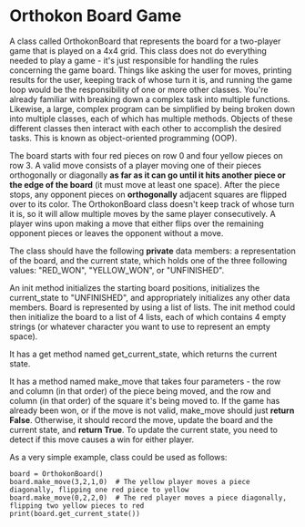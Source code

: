 # Orthokon Board Game


A class called OrthokonBoard that represents the board for a two-player game that is played on a 4x4 grid. This class does not do everything needed to play a game - it's just responsible for handling the rules concerning the game board. Things like asking the user for moves, printing results for the user, keeping track of whose turn it is, and running the game loop would be the responsibility of one or more other classes. You're already familiar with breaking down a complex task into multiple functions. Likewise, a large, complex program can be simplified by being broken down into multiple classes, each of which has multiple methods. Objects of these different classes then interact with each other to accomplish the desired tasks. This is known as object-oriented programming (OOP). 

The board starts with four red pieces on row 0 and four yellow pieces on row 3. A valid move consists of a player moving one of their pieces orthogonally or diagonally **as far as it can go until it hits another piece or the edge of the board** (it must move at least one space). After the piece stops, any opponent pieces on **orthogonally** adjacent squares are flipped over to its color. The OrthokonBoard class doesn't keep track of whose turn it is, so it will allow multiple moves by the same player consecutively. A player wins upon making a move that either flips over the remaining opponent pieces or leaves the opponent without a move.

The class should have the following **private** data members: a representation of the board, and the current state, which holds one of the three following values: "RED_WON", "YELLOW_WON", or "UNFINISHED". 

An init method initializes the starting board positions, initializes the current_state to "UNFINISHED", and appropriately initializes any other data members. Board is represented by using a list of lists.  The init method could then initialize the board to a list of 4 lists, each of which contains 4 empty strings (or whatever character you want to use to represent an empty space).

It has a get method named get_current_state, which returns the current state.

It  has a method named make_move that takes four parameters - the row and column (in that order) of the piece being moved, and the row and column (in that order) of the square it's being moved to. If the game has already been won, or if the move is not valid, make_move should just **return False**. Otherwise, it should record the move, update the board and the current state, and **return True**. To update the current state, you need to detect if this move causes a win for either player.

As a very simple example, class could be used as follows:
```
board = OrthokonBoard()
board.make_move(3,2,1,0)  # The yellow player moves a piece diagonally, flipping one red piece to yellow
board.make_move(0,2,2,0)  # The red player moves a piece diagonally, flipping two yellow pieces to red
print(board.get_current_state())
```
